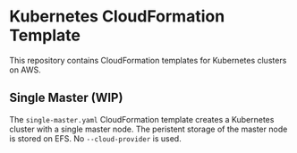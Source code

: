 # Kubernetes CloudFormation Template

This repository contains CloudFormation templates for Kubernetes clusters on AWS.

## Single Master (WIP)

The `single-master.yaml` CloudFormation template creates a Kubernetes cluster with a single master node. The peristent storage of the master node is stored on EFS. No `--cloud-provider` is used.